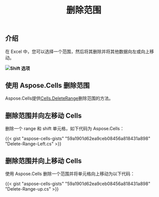 ﻿---
title: 删除范围
type: docs
weight: 105
url: /zh/net/delete-ranges-from-Excel/
---
## **介绍**

在 Excel 中，您可以选择一个范围，然后将其删除并将其他数据向左或向上移动。

**![Shift 选项](delete-range.png)**

## **使用 Aspose.Cells 删除范围**

Aspose.Cells提供[Cells.DeleteRange](https://reference.aspose.com/cells/net/aspose.cells/cells/insertrange/)删除范围的方法。

## **删除范围并向左移动 Cells**

删除一个 range 和 shift 单元格，如下代码为 Aspose.Cells：

{{< gist "aspose-cells-gists" "59a1901d62ea9ceb08456a818431a898" "Delete-Range-Left.cs" >}}

## **删除范围并向上移动 Cells**

使用 Aspose.Cells 删除一个范围并将单元格向上移动为以下代码：

{{< gist "aspose-cells-gists" "59a1901d62ea9ceb08456a818431a898" "Delete-Range-up.cs" >}}

